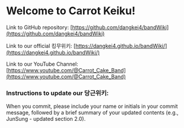 # Welcome to Carrot Keiku!

Link to GitHub repository: [https://github.com/dangkei4/bandWiki](https://github.com/dangkei4/bandWiki)

Link to our official 킹무위키: [https://dangkei4.github.io/bandWiki/](https://dangkei4.github.io/bandWiki/)

Link to our YouTube Channel: [https://www.youtube.com/@Carrot_Cake_Band](https://www.youtube.com/@Carrot_Cake_Band)

### Instructions to update our 당근위키:
When you commit, please include your name or initials in your commit message, followed by a brief summary of your updated contents (e.g., JunSung - updated section 2.0).
